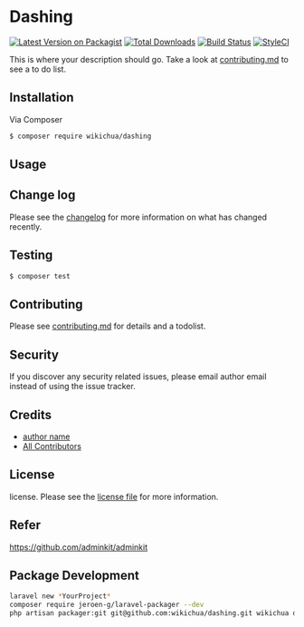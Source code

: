 # Dashing

[![Latest Version on Packagist][ico-version]][link-packagist]
[![Total Downloads][ico-downloads]][link-downloads]
[![Build Status][ico-travis]][link-travis]
[![StyleCI][ico-styleci]][link-styleci]

This is where your description should go. Take a look at [contributing.md](contributing.md) to see a to do list.

## Installation

Via Composer

``` bash
$ composer require wikichua/dashing
```

## Usage

## Change log

Please see the [changelog](changelog.md) for more information on what has changed recently.

## Testing

``` bash
$ composer test
```

## Contributing

Please see [contributing.md](contributing.md) for details and a todolist.

## Security

If you discover any security related issues, please email author email instead of using the issue tracker.

## Credits

- [author name][link-author]
- [All Contributors][link-contributors]

## License

license. Please see the [license file](license.md) for more information.

[ico-version]: https://img.shields.io/packagist/v/wikichua/dashing.svg?style=flat-square
[ico-downloads]: https://img.shields.io/packagist/dt/wikichua/dashing.svg?style=flat-square
[ico-travis]: https://img.shields.io/travis/wikichua/dashing/master.svg?style=flat-square
[ico-styleci]: https://styleci.io/repos/12345678/shield

[link-packagist]: https://packagist.org/packages/wikichua/dashing
[link-downloads]: https://packagist.org/packages/wikichua/dashing
[link-travis]: https://travis-ci.org/wikichua/dashing
[link-styleci]: https://styleci.io/repos/12345678
[link-author]: https://github.com/wikichua
[link-contributors]: ../../contributors

## Refer

https://github.com/adminkit/adminkit

## Package Development
```bash
laravel new *YourProject*
composer require jeroen-g/laravel-packager --dev
php artisan packager:git git@github.com:wikichua/dashing.git wikichua dashing
```
